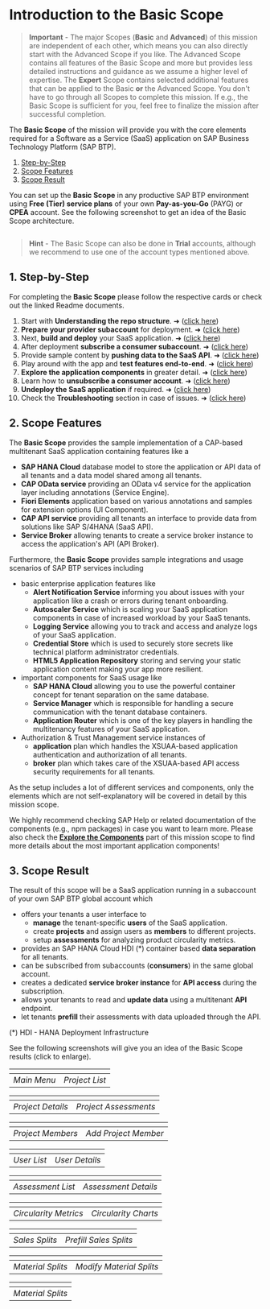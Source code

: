# Introduction to the Basic Scope

> **Important** - The major Scopes (**Basic** and **Advanced**) of this mission are independent of each other, which means you can also directly start with the Advanced Scope if you like. The Advanced Scope contains all features of the Basic Scope and more but provides less detailed instructions and guidance as we assume a higher level of expertise. The **Expert** Scope contains selected additional features that can be applied to the Basic **or** the Advanced Scope. You don't have to go through all Scopes to complete this mission. If e.g., the Basic Scope is sufficient for you, feel free to finalize the mission after successful completion.  

The **Basic Scope** of the mission will provide you with the core elements required for a Software as a Service (SaaS) application on SAP Business Technology Platform (SAP BTP). 

1. [Step-by-Step](#1-Step-by-Step)
2. [Scope Features](#2-Scope-Features)
3. [Scope Result](#3-Scope-Result)

You can set up the **Basic Scope** in any productive SAP BTP environment using **Free (Tier) service plans** of your own **Pay-as-you-Go** (PAYG) or **CPEA** account. See the following screenshot to get an idea of the Basic Scope architecture.

![<img src="./images/App_Architecture_Basic.png" width="700" />](./images/App_Architecture_Basic.png?raw=true)


> **Hint** - The Basic Scope can also be done in **Trial** accounts, although we recommend to use one of the account types mentioned above. 

## 1. Step-by-Step

For completing the **Basic Scope** please follow the respective cards or check out the linked Readme documents. 

1. Start with **Understanding the repo structure**. ➜ ([click here](../1-understand-repo-structure/README.md))
2. **Prepare your provider subaccount** for deployment. ➜ ([click here](../2-prepare-provider-subaccount/README.md))
3. Next, **build and deploy** your SaaS application. ➜ ([click here](../3-build-deploy-saas-application/README.md))
4. After deployment **subscribe a consumer subaccount**. ➜ ([click here](../4-subscribe-consumer-subaccount/README.md))
5. Provide sample content by **pushing data to the SaaS API**. ➜ ([click here](../5-push-data-to-saas-api/README.md))
6. Play around with the app and **test features end-to-end**. ➜ ([click here](../6-test-the-application/README.md))
7. **Explore the application components** in greater detail. ➜ ([click here](../7-explore-the-components/README.md))
8. Learn how to **unsubscribe a consumer account**. ➜ ([click here](../8-unsubscribe-consumer-subaccount/README.md))
9. **Undeploy the SaaS application** if required. ➜ ([click here](../9-undeploy-saas-application/README.md))
10. Check the **Troubleshooting** section in case of issues. ➜ ([click here](../10-troubleshooting/README.md))

## 2. Scope Features

The **Basic Scope** provides the sample implementation of a CAP-based multitenant SaaS application containing features like a

- **SAP HANA Cloud** database model to store the application or API data of all tenants and a data model shared among all tenants.
- **CAP OData service** providing an OData v4 service for the application layer including annotations (Service Engine).
- **Fiori Elements** application based on various annotations and samples for extension options (UI Component).
- **CAP API service** providing all tenants an interface to provide data from solutions like SAP S/4HANA (SaaS API).
- **Service Broker** allowing tenants to create a service broker instance to access the application's API (API Broker).

Furthermore, the **Basic Scope** provides sample integrations and usage scenarios of SAP BTP services including 

- basic enterprise application features like
    - **Alert Notification Service** informing you about issues with your application like a crash or errors during tenant onboarding.
    - **Autoscaler Service** which is scaling your SaaS application components in case of increased workload by your SaaS tenants.
    - **Logging Service** allowing you to track and access and analyze logs of your SaaS application.
    - **Credential Store** which is used to securely store secrets like technical platform administrator credentials.
    - **HTML5 Application Repository** storing and serving your static application content making your app more resilient.
- important components for SaaS usage like
    - **SAP HANA Cloud** allowing you to use the powerful container concept for tenant separation on the same database.
    - **Service Manager** which is responsible for handling a secure communication with the tenant database containers. 
    - **Application Router** which is one of the key players in handling the multitenancy features of your SaaS application.
- Authorization & Trust Management service instances of
    - **application** plan which handles the XSUAA-based application authentication and authorization of all tenants.
    - **broker** plan which takes care of the XSUAA-based API access security requirements for all tenants.

As the setup includes a lot of different services and components, only the elements which are not self-explanatory will be covered in detail by this mission scope. 

We highly recommend checking SAP Help or related documentation of the components (e.g., npm packages) in case you want to learn more. Please also check the [**Explore the Components**](../7-explore-the-components/README.md) part of this mission scope to find more details about the most important application components!


## 3. Scope Result

The result of this scope will be a SaaS application running in a subaccount of your own SAP BTP global account which 

- offers your tenants a user interface to
    - **manage** the tenant-specific **users** of the SaaS application.
    - create **projects** and assign users as **members** to different projects.
    - setup **assessments** for analyzing product circularity metrics.
- provides an SAP HANA Cloud HDI (*) container based **data separation** for all tenants.
- can be subscribed from subaccounts (**consumers**) in the same global account.
- creates a dedicated **service broker instance** for **API access** during the subscription.
- allows your tenants to read and **update data** using a multitenant **API** endpoint.
- let tenants **prefill** their assessments with data uploaded through the API.

(*) HDI - HANA Deployment Infrastructure

See the following screenshots will give you an idea of the Basic Scope results (click to enlarge).

| ![<img src="./images/App_Sample01.png" width="300" alt="Main Menu"/>](./images/App_Sample01.png?raw=true) | ![<img src="./images/App_Sample02.png" width="300" alt="Project List"/>](./images/App_Sample02.png?raw=true)
|:----------: | :------------: |
| *Main Menu* | *Project List* |

| ![<img src="./images/App_Sample03.png" width="300" alt="Project Details"/>](./images/App_Sample03.png?raw=true) | ![<img src="./images/App_Sample04.png" width="300" alt="Project Assessments"/>](./images/App_Sample04.png?raw=true)
|:----------------: | :-------------------: |
| *Project Details* | *Project Assessments* |

| ![<img src="./images/App_Sample05.png" width="300" alt="Project Members"/>](./images/App_Sample05.png?raw=true) | ![<img src="./images/App_Sample06.png" width="300" alt="Add Project Member"/>](./images/App_Sample06.png?raw=true)
|:----------------: | :------------------: |
| *Project Members* | *Add Project Member* |

| ![<img src="./images/App_Sample07.png" width="300" alt="User List"/>](./images/App_Sample07.png?raw=true) | ![<img src="./images/App_Sample08.png" width="300" alt="User Details"/>](./images/App_Sample08.png?raw=true)
|:----------: | :------------: |
| *User List* | *User Details* |

| ![<img src="./images/App_Sample09.png" width="300" alt="Assessment List"/>](./images/App_Sample09.png?raw=true) | ![<img src="./images/App_Sample10.png" width="300" alt="Assessment Details"/>](./images/App_Sample10.png?raw=true)
|:----------------: | :------------------: |
| *Assessment List* | *Assessment Details* |

| ![<img src="./images/App_Sample11.png" width="300" alt="Circularity Metrics"/>](./images/App_Sample11.png?raw=true) | ![<img src="./images/App_Sample12.png" width="300" alt="Circularity Charts"/>](./images/App_Sample12.png?raw=true)
|:--------------------: | :------------------: |
| *Circularity Metrics* | *Circularity Charts* |

| ![<img src="./images/App_Sample13.png" width="300" alt="Sales Splits"/>](./images/App_Sample13.png?raw=true) | ![<img src="./images/App_Sample14.png" width="300" alt="Prefill Sales Splits"/>](./images/App_Sample14.png?raw=true)
|:-------------: | :--------------------: |
| *Sales Splits* | *Prefill Sales Splits* |

| ![<img src="./images/App_Sample15.png" width="300" alt="Material Splits"/>](./images/App_Sample15.png?raw=true) | ![<img src="./images/App_Sample16.png" width="300" alt="Modify Material Splits"/>](./images/App_Sample16.png?raw=true)
|:----------------: | :----------------------: |
| *Material Splits* | *Modify Material Splits* |

| ![<img src="./images/App_Sample17.png" width="300" alt="Material Splits"/>](./images/App_Sample17.png?raw=true) 
|:----------------: |
| *Material Splits* |